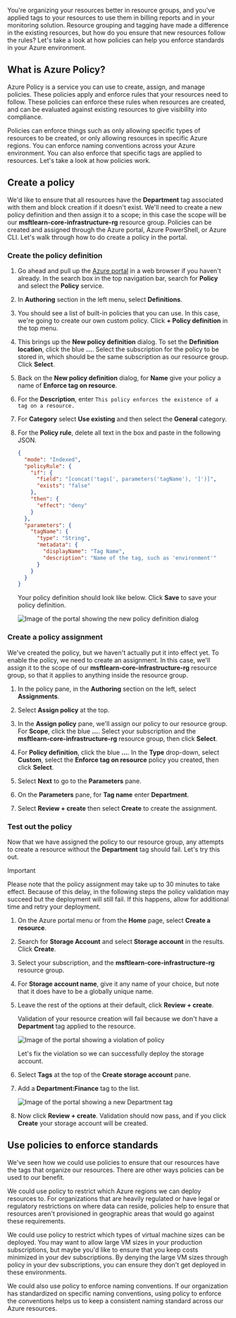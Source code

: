 You're organizing your resources better in resource groups, and you've applied tags to your resources to use them in billing reports and in your monitoring solution. Resource grouping and tagging have made a difference in the existing resources, but how do you ensure that new resources follow the rules? Let's take a look at how policies can help you enforce standards in your Azure environment.

## What is Azure Policy?

Azure Policy is a service you can use to create, assign, and manage policies. These policies apply and enforce rules that your resources need to follow. These policies can enforce these rules when resources are created, and can be evaluated against existing resources to give visibility into compliance.

Policies can enforce things such as only allowing specific types of resources to be created, or only allowing resources in specific Azure regions. You can enforce naming conventions across your Azure environment. You can also enforce that specific tags are applied to resources. Let's take a look at how policies work.

## Create a policy

We'd like to ensure that all resources have the **Department** tag associated with them and block creation if it doesn't exist. We'll need to create a new policy definition and then assign it to a scope; in this case the scope will be our **msftlearn-core-infrastructure-rg** resource group. Policies can be created and assigned through the Azure portal, Azure PowerShell, or Azure CLI. Let's walk through how to do create a policy in the portal.

### Create the policy definition

1. Go ahead and pull up the [Azure portal](https://portal.azure.com/?azure-portal=true) in a web browser if you haven't already. In the search box in the top navigation bar, search for **Policy** and select the **Policy** service.

1. In **Authoring** section in the left menu, select **Definitions**.

1. You should see a list of built-in policies that you can use. In this case, we're going to create our own custom policy. Click **+ Policy definition** in the top menu.

1. This brings up the **New policy definition** dialog. To set the **Definition location**, click the blue **...**. Select the subscription for the policy to be stored in, which should be the same subscription as our resource group. Click **Select**.

1. Back on the **New policy definition** dialog, for **Name** give your policy a name of **Enforce tag on resource**.

1. For the **Description**, enter `This policy enforces the existence of a tag on a resource.`

1. For **Category** select **Use existing** and then select the **General** category.

1. For the **Policy rule**, delete all text in the box and paste in the following JSON.

    ```json
    {
      "mode": "Indexed",
      "policyRule": {
        "if": {
          "field": "[concat('tags[', parameters('tagName'), ']')]",
          "exists": "false"
        },
        "then": {
          "effect": "deny"
        }
      },
      "parameters": {
        "tagName": {
          "type": "String",
          "metadata": {
            "displayName": "Tag Name",
            "description": "Name of the tag, such as 'environment'"
          }
        }
      }
    }
    ```

    Your policy definition should look like below. Click **Save** to save your policy definition.

    ![Image of the portal showing the new policy definition dialog](../media/4-policy-definition.PNG)

### Create a policy assignment

We've created the policy, but we haven't actually put it into effect yet. To enable the policy, we need to create an assignment. In this case, we'll assign it to the scope of our **msftlearn-core-infrastructure-rg** resource group, so that it applies to anything inside the resource group.

1. In the policy pane, in the **Authoring** section on the left, select **Assignments**.

1. Select **Assign policy** at the top.

1. In the **Assign policy** pane, we'll assign our policy to our resource group. For **Scope**, click the blue **...**. Select your subscription and the **msftlearn-core-infrastructure-rg** resource group, then click **Select**.

1. For **Policy definition**, click the blue **...**. In the **Type** drop-down, select **Custom**, select the **Enforce tag on resource** policy you created, then click **Select**.

1. Select **Next** to go to the **Parameters** pane.

1. On the **Parameters** pane, for **Tag name** enter **Department**.

1. Select **Review + create** then select **Create** to create the assignment.

### Test out the policy

Now that we have assigned the policy to our resource group, any attempts to create a resource without the **Department** tag should fail. Let's try this out.

> [!IMPORTANT]
> Please note that the policy assignment may take up to 30 minutes to take effect. Because of this delay, in the following steps the policy validation may succeed but the deployment will still fail. If this happens, allow for additional time and retry your deployment.

1. On the Azure portal menu or from the **Home** page, select **Create a resource**.

1. Search for **Storage Account** and select **Storage account** in the results. Click **Create**.

1. Select your subscription, and the **msftlearn-core-infrastructure-rg** resource group.

1. For **Storage account name**, give it any name of your choice, but note that it does have to be a globally unique name.

1. Leave the rest of the options at their default, click **Review + create**.

    Validation of your resource creation will fail because we don't have a **Department** tag applied to the resource.

    ![Image of the portal showing a violation of policy](../media/4-policy-violation.PNG)

    Let's fix the violation so we can successfully deploy the storage account.

1. Select **Tags** at the top of the **Create storage account** pane.

1. Add a **Department:Finance** tag to the list.

    ![Image of the portal showing a new Department tag](../media/4-add-department-tag.PNG)

1. Now click **Review + create**. Validation should now pass, and if you click **Create** your storage account will be created.

## Use policies to enforce standards

We've seen how we could use policies to ensure that our resources have the tags that organize our resources. There are other ways policies can be used to our benefit.

We could use policy to restrict which Azure regions we can deploy resources to. For organizations that are heavily regulated or have legal or regulatory restrictions on where data can reside, policies help to ensure that resources aren't provisioned in geographic areas that would go against these requirements.

We could use policy to restrict which types of virtual machine sizes can be deployed. You may want to allow large VM sizes in your production subscriptions, but maybe you'd like to ensure that you keep costs minimized in your dev subscriptions. By denying the large VM sizes through policy in your dev subscriptions, you can ensure they don't get deployed in these environments.

We could also use policy to enforce naming conventions. If our organization has standardized on specific naming conventions, using policy to enforce the conventions helps us to keep a consistent naming standard across our Azure resources.
